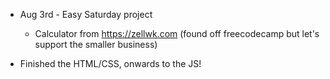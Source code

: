 - Aug 3rd - Easy Saturday project
    - Calculator from https://zellwk.com (found off freecodecamp but let's support the smaller business)

- Finished the HTML/CSS, onwards to the JS!